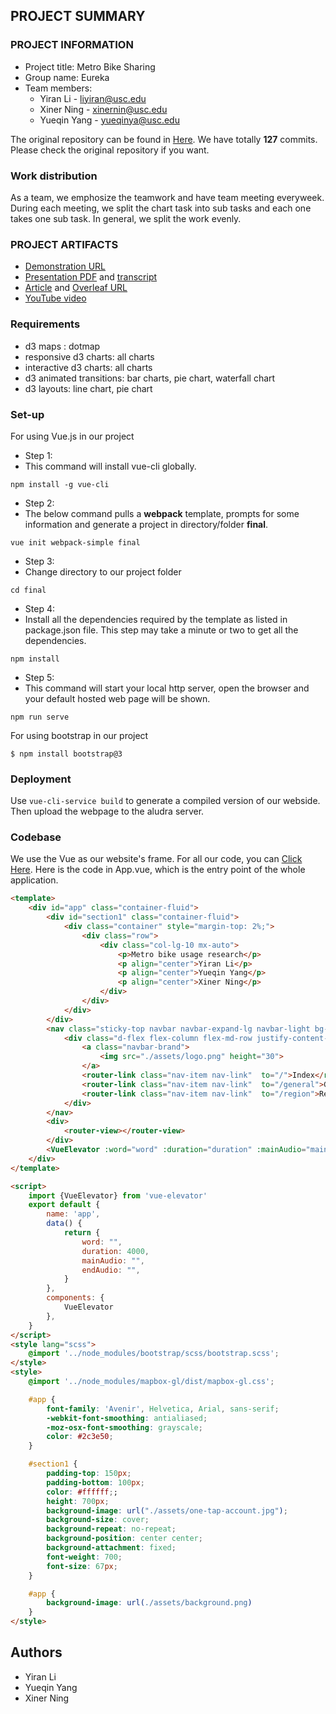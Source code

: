 ## PROJECT SUMMARY

### PROJECT INFORMATION

- Project title: Metro Bike Sharing
- Group name: Eureka
- Team members: 
  * Yiran Li - liyiran@usc.edu
  * Xiner Ning - xinernin@usc.edu
  * Yueqin Yang - yueqinya@usc.edu


The original repository can be found in [Here](https://github.com/liyiran/metroBike). We have totally **127** commits. Please check the original repository if you want.
### Work distribution
As a team, we emphosize the teamwork and have team meeting everyweek. During each meeting, we split the chart task into sub tasks and each one takes one sub task. In general, we split the work evenly.


### PROJECT ARTIFACTS

- [Demonstration URL](<http://www-scf.usc.edu/~liyiran/final/>)
- [Presentation PDF](<https://github.com/INF554Fall18/project-eureka/blob/master/final%20presentation/final.pdf>) and [transcript](<https://github.com/INF554Fall18/project-eureka/blob/master/final%20presentation/PRESENTATION_TRANSCRIPT.md>)
- [Article](<https://github.com/INF554Fall18/project-eureka/blob/master/final_paper.pdf>) and [Overleaf URL](<https://www.overleaf.com/read/rsvmqbvvnsgh>)
- [YouTube video](https://youtu.be/hElPSr1pnJY)

### Requirements
- d3 maps : dotmap
- responsive d3 charts: all charts
- interactive d3 charts: all charts
- d3 animated transitions: bar charts, pie chart, waterfall chart
- d3 layouts: line chart, pie chart

### Set-up
For using Vue.js in our project
- Step 1: 
- This command will install vue-cli globally. 
```
npm install -g vue-cli
```
- Step 2:
- The below command pulls a **webpack** template, prompts for some information and generate a project in directory/folder **final**.
```
vue init webpack-simple final
```
- Step 3:
- Change directory to our project folder
```
cd final
```
- Step 4:
- Install all the dependencies required by the template as listed in package.json file. This step may take a minute or two to get all the dependencies.
```
npm install
```
- Step 5:
- This command will start your local http server, open the browser and your default hosted web page will be shown.
```
npm run serve
```

For using bootstrap in our project
```
$ npm install bootstrap@3
```

### Deployment
Use ```vue-cli-service build``` to generate a compiled version of our webside. Then upload the webpage to the aludra server.

### Codebase
We use the Vue as our website's frame. 
For all our code, you can [Click Here](<https://github.com/INF554Fall18/project-eureka/tree/master/final>).
Here is the code in App.vue, which is the entry point of the whole application.
```html
<template>
    <div id="app" class="container-fluid">
        <div id="section1" class="container-fluid">
            <div class="container" style="margin-top: 2%;">
                <div class="row">
                    <div class="col-lg-10 mx-auto">
                        <p>Metro bike usage research</p>
                        <p align="center">Yiran Li</p>
                        <p align="center">Yueqin Yang</p>
                        <p align="center">Xiner Ning</p>
                    </div>
                </div>
            </div>
        </div>
        <nav class="sticky-top navbar navbar-expand-lg navbar-light bg-dark">
            <div class="d-flex flex-column flex-md-row justify-content-between">
                <a class="navbar-brand">
                    <img src="./assets/logo.png" height="30">
                </a>
                <router-link class="nav-item nav-link"  to="/">Index</router-link>
                <router-link class="nav-item nav-link"  to="/general">General</router-link>
                <router-link class="nav-item nav-link"  to="/region">Region</router-link>
            </div>
        </nav>
        <div>
            <router-view></router-view>
        </div>
        <VueElevator :word="word" :duration="duration" :mainAudio="mainAudio" :endAudio="endAudio"></VueElevator>
    </div>
</template>

<script>
    import {VueElevator} from 'vue-elevator'
    export default {
        name: 'app',
        data() {
            return {
                word: "",
                duration: 4000,
                mainAudio: "",
                endAudio: "",
            }
        },
        components: {
            VueElevator
        },
    }
</script>
<style lang="scss">
    @import '../node_modules/bootstrap/scss/bootstrap.scss';
</style>
<style>
    @import '../node_modules/mapbox-gl/dist/mapbox-gl.css';

    #app {
        font-family: 'Avenir', Helvetica, Arial, sans-serif;
        -webkit-font-smoothing: antialiased;
        -moz-osx-font-smoothing: grayscale;
        color: #2c3e50;
    }

    #section1 {
        padding-top: 150px;
        padding-bottom: 100px;
        color: #ffffff;;
        height: 700px;
        background-image: url("./assets/one-tap-account.jpg");
        background-size: cover;
        background-repeat: no-repeat;
        background-position: center center;
        background-attachment: fixed;
        font-weight: 700;
        font-size: 67px;
    }

    #app {
        background-image: url(./assets/background.png)
    }
</style>

```

## Authors
- Yiran Li
- Yueqin Yang 
- Xiner Ning
